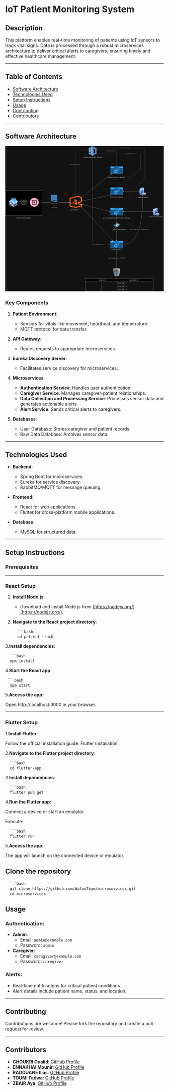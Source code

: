 # IoT Patient Monitoring System

## Description

This platform enables real-time monitoring of patients using IoT sensors to track vital signs. Data is processed through a robust microservices architecture to deliver critical alerts to caregivers, ensuring timely and effective healthcare management.

---

## Table of Contents

- [Software Architecture](#software-architecture)
- [Technologies Used](#technologies-used)
- [Setup Instructions](#setup-instructions)
- [Usage](#usage)
- [Contributing](#contributing)
- [Contributors](#contributors)

---

## Software Architecture

![Microservices Architecture](/arcitechture.png)

### Key Components

1. **Patient Environment**:
   - Sensors for vitals like movement, heartbeat, and temperature.
   - MQTT protocol for data transfer.

2. **API Gateway**:
   - Routes requests to appropriate microservices.

3. **Eureka Discovery Server**:
   - Facilitates service discovery for microservices.

4. **Microservices**:
   - **Authentication Service**: Handles user authentication.
   - **Caregiver Service**: Manages caregiver-patient relationships.
   - **Data Collection and Processing Service**: Processes sensor data and generates actionable alerts.
   - **Alert Service**: Sends critical alerts to caregivers.

5. **Databases**:
   - User Database: Stores caregiver and patient records.
   - Raw Data Database: Archives sensor data.

---

## Technologies Used

- **Backend**:
  - Spring Boot for microservices.
  - Eureka for service discovery.
  - RabbitMQ/MQTT for message queuing.

- **Frontend**:
  - React for web applications.
  - Flutter for cross-platform mobile applications.

- **Database**:
  - MySQL for structured data.

---

## Setup Instructions

### Prerequisites

---

### React Setup

1. **Install Node.js**:
   - Download and install Node.js from [https://nodejs.org/](https://nodejs.org/).

2. **Navigate to the React project directory**:
   
         ```bash
         cd patient-track
   
3.**Install dependencies:**

      ```bash
      npm install


4.**Start the React app**:

     ```bash
      npm start
  
      
5.**Access the app**:

Open http://localhost:3000 in your browser.

---

### Flutter Setup

1.**Install Flutter**:

Follow the official installation guide: Flutter Installation.


2.**Navigate to the Flutter project directory**:

      ```bash
      cd flutter-app


3.**Install dependencies**: 

      ```bash
      flutter pub get

4.**Run the Flutter app**:

Connect a device or start an emulator.

Execute:

      ```bash
      flutter run
      
5.**Access the app**:

The app will launch on the connected device or emulator.


## Clone the repository
      ```bash
      git clone https://github.com/WalooTeam/microservices.git
      cd microservices

## Usage

### Authentication:
- **Admin**:
  - Email: `admin@example.com`
  - Password: `admin`
- **Caregiver**:
  - Email: `caregiver@example.com`
  - Password: `caregiver`

### Alerts:
- Real-time notifications for critical patient conditions.
- Alert details include patient name, status, and location.

---


## Contributing

Contributions are welcome! Please fork the repository and create a pull request for review.

---

## Contributors

- **CHOUKRI Oualid**: [GitHub Profile](https://github.com/oualidch11)
- **ENNAKHAI Mounir**: [GitHub Profile](https://github.com/MounirEnnakhai)
- **RADOUANE Ilias**: [GitHub Profile](https://github.com/Iliasrad0)
- **TOUMI Fadwa**: [GitHub Profile](https://github.com/Fadwa2mi)
- **ZBAIR Aya**: [GitHub Profile](https://github.com/Z-Aya)
